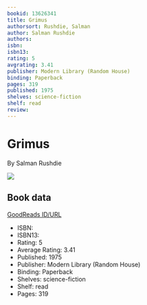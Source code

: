 ```yaml
---
bookid: 13626341
title: Grimus
authorsort: Rushdie, Salman
author: Salman Rushdie
authors: 
isbn: 
isbn13: 
rating: 5
avgrating: 3.41
publisher: Modern Library (Random House)
binding: Paperback
pages: 319
published: 1975
shelves: science-fiction
shelf: read
review: 
---
```


# Grimus

By Salman Rushdie

![](https://i.gr-assets.com/images/S/compressed.photo.goodreads.com/books/1335686927l/13626341.jpg)

## Book data

[GoodReads ID/URL](https://www.goodreads.com/book/show/13626341)

- ISBN: 
- ISBN13: 
- Rating: 5
- Average Rating: 3.41
- Published: 1975
- Publisher: Modern Library (Random House)
- Binding: Paperback
- Shelves: science-fiction
- Shelf: read
- Pages: 319

